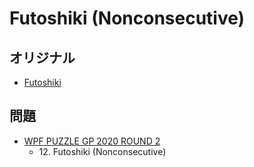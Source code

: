 # Futoshiki (Nonconsecutive)

## オリジナル
- [Futoshiki](futoshiki.md)

## 問題
- [WPF PUZZLE GP 2020 ROUND 2](../questions/wpfpgp2020-2.md)
	- 12\. Futoshiki (Nonconsecutive)
